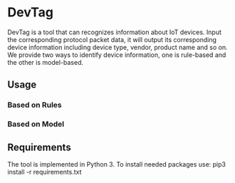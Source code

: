 # DevTag
DevTag is a tool that can recognizes information about IoT devices. Input the corresponding protocol packet data, it will output its corresponding device information including device type, vendor, product name and so on.
We provide two ways to identify device information, one is rule-based and the other is model-based.

## Usage
### Based on Rules

### Based on Model



## Requirements
The tool is implemented in Python 3. To install needed packages use:
pip3 install -r requirements.txt